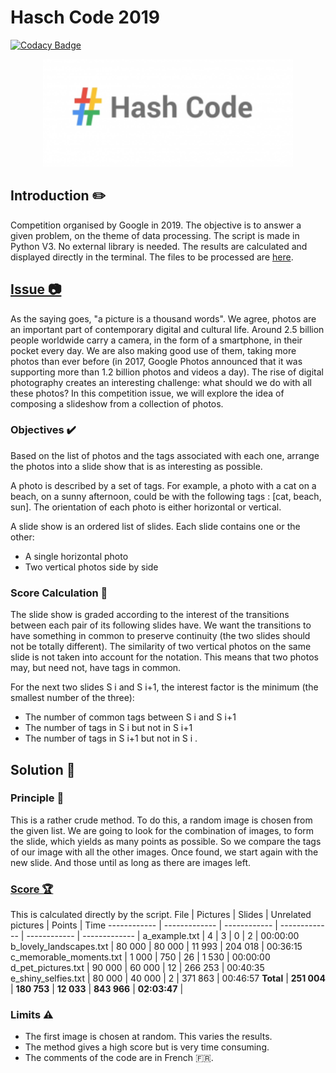# Hasch Code 2019

 [![Codacy Badge](https://app.codacy.com/project/badge/Grade/27f12e9c8f1c4144a54253ea77c98a3c)](https://www.codacy.com/gh/EdouardGautier/Haschcode-2019/dashboard?utm_source=github.com&amp;utm_medium=referral&amp;utm_content=EdouardGautier/Haschcode-2019&amp;utm_campaign=Badge_Grade)

<p align="center">
<img  src="images\logo.png" alt="Hash Code Logo" width="400" height="">
</p>

## Introduction ✏️
Competition organised by Google in 2019. The objective is to answer a given problem, on the theme of data processing.
The script is made in Python V3. No external library is needed.
The results are calculated and displayed directly in the terminal. The files to be processed are [here](qualification_round_2019.in).

## [Issue 📷](hashcode2019_qualification_task.pdf)
As the saying goes, "a picture is a thousand words".
We agree, photos are an important part of contemporary digital and cultural life. Around 2.5 billion people worldwide carry a camera, in the form of a smartphone, in their pocket every day. We are also making good use of them, taking more photos than ever before (in 2017, Google Photos announced that it was supporting more than 1.2 billion photos and videos a day). 
The rise of digital photography creates an interesting challenge: what should we do with all these photos? In this competition issue, we will explore the idea of composing a slideshow from a collection of photos.

### Objectives ✔️
Based on the list of photos and the tags associated with each one, arrange the photos into a slide show that is as interesting as possible.

A photo is described by a set of tags. For example, a photo with a cat on a beach, on a sunny afternoon, could be with the following tags : [cat, beach, sun]. The orientation of each photo is either horizontal or vertical.

A slide show is an ordered list of slides. Each slide contains one or the other:
- A single horizontal photo
- Two vertical photos side by side

### Score Calculation 🏅
The slide show is graded according to the interest of the transitions between each pair of its following slides have.
We want the transitions to have something in common to preserve continuity (the two slides should not be totally different).
The similarity of two vertical photos on the same slide is not taken into account for the notation.
This means that two photos may, but need not, have tags in common.

For the next two slides S i and S i+1, the interest factor is the minimum (the smallest number of the three):
- The number of common tags between S i and S i+1
- The number of tags in S i but not in S i+1
- The number of tags in S i+1 but not in S i .

## Solution 🔨
### Principle 📘
This is a rather crude method. 
To do this, a random image is chosen from the given list.
We are going to look for the combination of images, to form the slide, which yields as many points as possible.
So we compare the tags of our image with all the other images. Once found, we start again with the new slide. And those until as long as there are images left. 

### [Score 🏆](images\Resultat)
This is calculated directly by the script.
File | Pictures | Slides | Unrelated pictures | Points | Time
------------ | ------------- | ------------ | ------------- | ------------ | ------------- |
a_example.txt | 4 | 3 | 0 | 2 | 00:00:00
b_lovely_landscapes.txt | 80 000 | 80 000 | 11 993 | 204 018 | 00:36:15
c_memorable_moments.txt | 1 000 | 750 | 26 | 1 530 | 00:00:00
d_pet_pictures.txt | 90 000 | 60 000 | 12 | 266 253 | 00:40:35
e_shiny_selfies.txt | 80 000 | 40 000 | 2 | 371 863 | 00:46:57
**Total** | **251 004** | **180 753** | **12 033** | **843 966** | **02:03:47** |

### Limits ⚠️
- The first image is chosen at random. This varies the results.
- The method gives a high score but is very time consuming.
- The comments of the code are in French 🇫🇷.